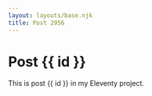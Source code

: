 ```yaml
---
layout: layouts/base.njk
title: Post 2956
---
```


# Post {{ id }}

This is post {{ id }} in my Eleventy project.
